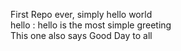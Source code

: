 First Repo ever, simply hello world 
<br>
hello
: hello is the most simple greeting
<br>
This one also says Good Day to all
